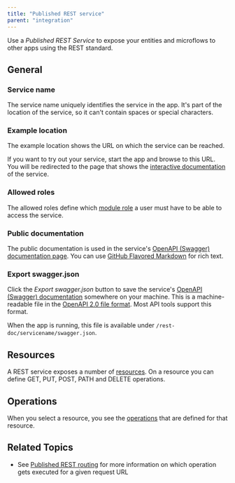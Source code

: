 ```yaml
---
title: "Published REST service"
parent: "integration"
---
```


Use a _Published REST Service_ to expose your entities and microflows to other apps using the REST standard.

## General

### Service name

The service name uniquely identifies the service in the app. It's part of the location of the service, so it can't contain spaces or special characters.

### Example location

The example location shows the URL on which the service can be reached.

If you want to try out your service, start the app and browse to this URL. You will be redirected to the page that shows the [interactive documentation](published-rest-interactive-documentation) of the service.

### Allowed roles

The allowed roles define which [module role](module-role) a user must have to be able to access the service.

### Public documentation

The public documentation is used in the service's [OpenAPI (Swagger) documentation page](open-api). You can use [GitHub Flavored Markdown](gfm-syntax) for rich text.

### Export swagger.json

Click the _Export swagger.json_ button to save the service's [OpenAPI (Swagger) documentation](open-api) somewhere on your machine. This is a machine-readable file in the [OpenAPI 2.0 file format](https://github.com/OAI/OpenAPI-Specification/blob/master/versions/2.0.md). Most API tools support this format.

When the app is running, this file is available under `/rest-doc/servicename/swagger.json`.

## Resources

A REST service exposes a number of [resources](published-rest-resource). On a resource you can define GET, PUT, POST, PATH and DELETE operations.

## Operations

When you select a resource, you see the [operations](published-rest-operation) that are defined for that resource.

## Related Topics

* See [Published REST routing](published-rest-routing) for more information on which operation gets executed for a given request URL
